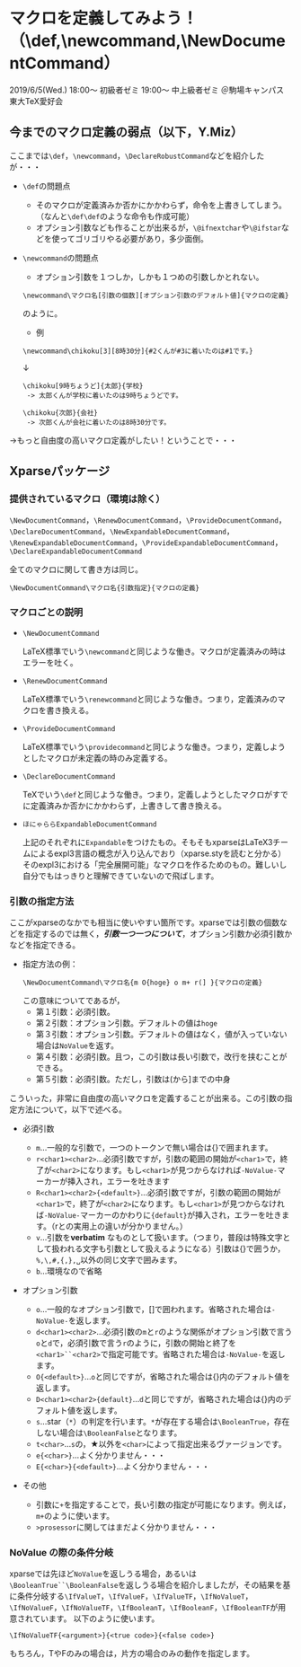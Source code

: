 # マクロを定義してみよう！（\def,\newcommand,\NewDocumentCommand）

2019/6/5(Wed.) 18:00〜 初級者ゼミ 19:00〜 中上級者ゼミ ＠駒場キャンパス 東大TeX愛好会

<!--- environmentについては扱いましょうかね・・・ --->

<!--- \long については後で出てくるので扱っていただきたいです。 --->



## 今までのマクロ定義の弱点（以下，Y.Miz）

<!---大浦さんへ：問題点などあれば書き換えてください<(_ _)>-->

ここまでは```\def```，```\newcommand```，```\DeclareRobustCommand```などを紹介したが・・・

- `\def`の問題点
  - そのマクロが定義済みか否かにかかわらず，命令を上書きしてしまう。（なんと`\def\def`のような命令も作成可能）
  - オプション引数なども作ることが出来るが，`\@ifnextchar`や`\@ifstar`などを使ってゴリゴリやる必要があり，多少面倒。

- `\newcommand`の問題点
  - オプション引数を１つしか，しかも１つめの引数しかとれない。
  ```
  \newcommand\マクロ名[引数の個数][オプション引数のデフォルト値]{マクロの定義}
  ```
  のように。
    - 例
    ```
    \newcommand\chikoku[3][8時30分]{#2くんが#3に着いたのは#1です。}
    ```
    ↓
    ```
    \chikoku[9時ちょうど]{太郎}{学校}
     -> 太郎くんが学校に着いたのは9時ちょうどです。
    ```
    ```
    \chikoku{次郎}{会社}
     -> 次郎くんが会社に着いたのは8時30分です。
    ```

→もっと自由度の高いマクロ定義がしたい！ということで・・・

## Xparseパッケージ



### 提供されているマクロ（環境は除く）
`\NewDocumentCommand`，`\RenewDocumentCommand`，`\ProvideDocumentCommand`，`\DeclareDocumentCommand`，`\NewExpandableDocumentCommand`，`\RenewExpandableDocumentCommand`，`\ProvideExpandableDocumentCommand`，`\DeclareExpandableDocumentCommand`

全てのマクロに関して書き方は同じ。
```
\NewDocumentCommand\マクロ名{引数指定}{マクロの定義}
```


### マクロごとの説明


- `\NewDocumentCommand`

  LaTeX標準でいう`\newcommand`と同じような働き。マクロが定義済みの時はエラーを吐く。

- `\RenewDocumentCommand`

  LaTeX標準でいう`\renewcommand`と同じような働き。つまり，定義済みのマクロを書き換える。

- `\ProvideDocumentCommand`

  LaTeX標準でいう`\providecommand`と同じような働き。つまり，定義しようとしたマクロが未定義の時のみ定義する。

- `\DeclareDocumentCommand`

  TeXでいう`\def`と同じような働き。つまり，定義しようとしたマクロがすでに定義済みか否かにかかわらず，上書きして書き換える。

- `ほにゃららExpandableDocumentCommand`

  上記のそれぞれに`Expandable`をつけたもの。そもそもxparseはLaTeX3チームによるexpl3言語の概念が入り込んでおり（xparse.styを読むと分かる）そのexpl3における「完全展開可能」なマクロを作るためのもの。難しいし自分でもはっきりと理解できていないので飛ばします。


### 引数の指定方法

ここがxparseのなかでも相当に使いやすい箇所です。xparseでは引数の個数などを指定するのでは無く，***引数一つ一つについて***，オプション引数か必須引数かなどを指定できる。

- 指定方法の例：
  ```
  \NewDocumentCommand\マクロ名{m O{hoge} o m+ r(] }{マクロの定義}
  ```
  この意味についてであるが，
  - 第１引数：必須引数。
  - 第２引数：オプション引数。デフォルトの値は`hoge`
  - 第３引数：オプション引数。デフォルトの値はなく，値が入っていない場合は`NoValue`を返す。
  - 第４引数：必須引数。且つ，この引数は長い引数で，改行を挟むことができる。
  - 第５引数：必須引数。ただし，引数は(から]までの中身

こういった，非常に自由度の高いマクロを定義することが出来る。この引数の指定方法について，以下で述べる。

- 必須引数
  - `m`…一般的な引数で，一つのトークンで無い場合は{}で囲まれます。  
  - `r<char1><char2>`…必須引数ですが，引数の範囲の開始が`<char1>`で，終了が`<char2>`になります。もし`<char1>`が見つからなければ`-NoValue-`マーカーが挿入され，エラーを吐きます
  - `R<char1><char2>{<default>}`…必須引数ですが，引数の範囲の開始が`<char1>`で，終了が`<char2>`になります。もし`<char1>`が見つからなければ`-NoValue-`マーカーのかわりに`{default}`が挿入され，エラーを吐きます。（rとの実用上の違いが分かりません。）
  - `v`…引数を**verbatim** なものとして扱います。（つまり，普段は特殊文字として扱われる文字も引数として扱えるようになる）引数は{}で囲うか，`%,\,#,{,},␣`以外の同じ文字で囲みます。
  - `b`…環境なので省略
- オプション引数
  - `o`…一般的なオプション引数で，[]で囲われます。省略された場合は`-NoValue-`を返します。
  - `d<char1><char2>`…必須引数の`m`と`r`のような関係がオプション引数で言う`o`と`d`で，必須引数で言う`r`のように，引数の開始と終了を`<char1>``<char2>`で指定可能です。省略された場合は`-NoValue-`を返します。
  - `O{<default>}`…`o`と同じですが，省略された場合は{}内のデフォルト値を返します。
  - `D<char1><char2>{default}`…`d`と同じですが，省略された場合は{}内のデフォルト値を返します。
  - `s`…star（`*`）の判定を行います。`*`が存在する場合は`\BooleanTrue`，存在しない場合は`\BooleanFalse`となります。
  - `t<char>`…`s`の，★以外を`<char>`によって指定出来るヴァージョンです。
  - `e{<char>}`…よく分かりません・・・
  - `E{<char>}{<default>}`…よく分かりません・・・

- その他
  - 引数に`+`を指定することで，長い引数の指定が可能になります。例えば，`m+`のように使います。
  - `>prosessor`に関してはまだよく分かりません・・・


### NoValue の際の条件分岐

xparseでは先ほど`NoValue`を返しうる場合，あるいは`\BooleanTrue``\BooleanFalse`を返しうる場合を紹介しましたが，その結果を基に条件分岐する`\IfValueT`，`\IfValueF`，`\IfValueTF`，`\IfNoValueT`，`\IfNoValueF`，`\IfNoValueTF`，`\IfBooleanT`，`\IfBooleanF`，`\IfBooleanTF`が用意されています。
以下のように使います。
```
\IfNoValueTF{<argument>}{<true code>}{<false code>}
```
もちろん，TやFのみの場合は，片方の場合のみの動作を指定します。